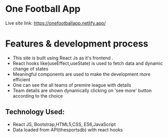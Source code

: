 #  One Football App

Live site link: https://onefootballapp.netlify.app/

# Features & development process

* This site is built using React Js as it's frontend .
* React hooks like(useEffect,useState) is used to fetch data and dynamic change of states
* Meaningful components are used to make the development more efficient
* One can see the all teams of premire league with details
* Team details are shown dynamically clicking on 'see more' button according to the choice

## Technology Used:
- React JS, Bootstrap,HTML5,CSS, ES6,JavaScript
- Data loaded from API(thesportsdb) with react hooks


